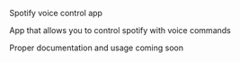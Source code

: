 Spotify voice control app

App that allows you to control spotify with voice commands

Proper documentation and usage coming soon
